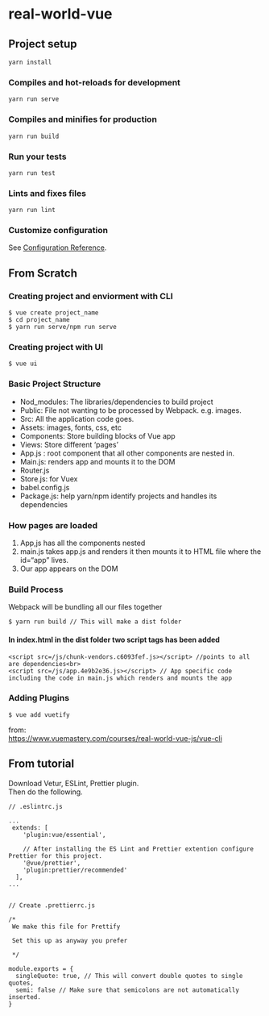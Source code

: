 # real-world-vue

## Project setup
```
yarn install
```

### Compiles and hot-reloads for development
```
yarn run serve
```

### Compiles and minifies for production
```
yarn run build
```

### Run your tests
```
yarn run test
```

### Lints and fixes files
```
yarn run lint
```

### Customize configuration
See [Configuration Reference](https://cli.vuejs.org/config/).



## From Scratch ##

### Creating project and enviorment with CLI
```
$ vue create project_name
$ cd project_name
$ yarn run serve/npm run serve
```

### Creating project with UI
```
$ vue ui
```
### Basic Project Structure

- Nod_modules: The libraries/dependencies to build project<br>
- Public: File not wanting to be processed by Webpack. e.g. images.<br>
- Src: All the application code goes. <br>
- Assets: images, fonts, css, etc<br>
- Components: Store building blocks of Vue app<br>
- Views: Store different ‘pages’<br>
- App.js : root component that all other components are nested in.<br>
- Main.js: renders app and mounts it to the DOM<br>
- Router.js<br>
- Store.js: for Vuex<br>
- babel.config.js<br>
- Package.js: help yarn/npm identify projects and handles its dependencies

### How pages are loaded

1. App,js has all the components nested <br>
2. main.js takes app.js and renders it then mounts it to HTML file where the id=“app” lives.<br>
3. Our app appears on the DOM

### Build Process

Webpack will be bundling all our files together
```
$ yarn run build // This will make a dist folder
```
#### In index.html in the dist folder two script tags has been added
```
<script src=/js/chunk-vendors.c6093fef.js></script> //points to all are dependencies<br>
<script src=/js/app.4e9b2e36.js></script> // App specific code including the code in main.js which renders and mounts the app
```
### Adding Plugins
```
$ vue add vuetify
```
from:<br>
https://www.vuemastery.com/courses/real-world-vue-js/vue-cli


## From tutorial
Download Vetur, ESLint, Prettier plugin.<br>
Then do the following.
```
// .eslintrc.js

...
 extends: [
    'plugin:vue/essential',

    // After installing the ES Lint and Prettier extention configure Prettier for this project.
    '@vue/prettier',
    'plugin:prettier/recommended'
  ],
...


// Create .prettierrc.js

/*
 We make this file for Prettify

 Set this up as anyway you prefer

 */

module.exports = {
  singleQuote: true, // This will convert double quotes to single quotes,
  semi: false // Make sure that semicolons are not automatically inserted.
}

```

